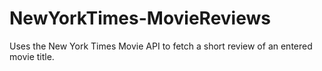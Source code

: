 # NewYorkTimes-MovieReviews
Uses the New York Times Movie API to fetch a short review of an entered movie title.
